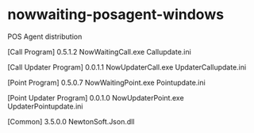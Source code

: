 # nowwaiting-posagent-windows
POS Agent distribution

[Call Program]
0.5.1.2
NowWaitingCall.exe
Callupdate.ini

[Call Updater Program]
0.0.1.1
NowUpdaterCall.exe
UpdaterCallupdate.ini

[Point Program]
0.5.0.7
NowWaitingPoint.exe
Pointupdate.ini

[Point Updater Program]
0.0.1.0
NowUpdaterPoint.exe
UpdaterPointupdate.ini

[Common]
3.5.0.0
NewtonSoft.Json.dll

